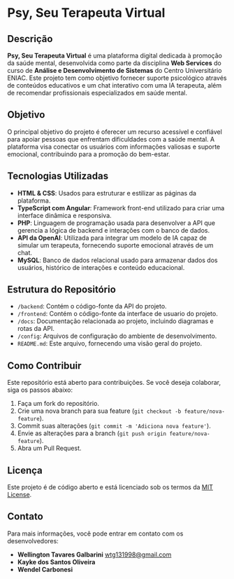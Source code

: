 # Psy, Seu Terapeuta Virtual

## Descrição

**Psy, Seu Terapeuta Virtual** é uma plataforma digital dedicada à promoção da saúde mental, desenvolvida como parte da disciplina **Web Services** do curso de **Análise e Desenvolvimento de Sistemas** do Centro Universitário ENIAC. Este projeto tem como objetivo fornecer suporte psicológico através de conteúdos educativos e um chat interativo com uma IA terapeuta, além de recomendar profissionais especializados em saúde mental.

## Objetivo

O principal objetivo do projeto é oferecer um recurso acessível e confiável para apoiar pessoas que enfrentam dificuldades com a saúde mental. A plataforma visa conectar os usuários com informações valiosas e suporte emocional, contribuindo para a promoção do bem-estar.

## Tecnologias Utilizadas

- **HTML & CSS**: Usados para estruturar e estilizar as páginas da plataforma.
- **TypeScript com Angular**: Framework front-end utilizado para criar uma interface dinâmica e responsiva.
- **PHP**: Linguagem de programação usada para desenvolver a API que gerencia a lógica de backend e interações com o banco de dados.
- **API da OpenAI**: Utilizada para integrar um modelo de IA capaz de simular um terapeuta, fornecendo suporte emocional através de um chat.
- **MySQL**: Banco de dados relacional usado para armazenar dados dos usuários, histórico de interações e conteúdo educacional.

## Estrutura do Repositório

- `/backend`: Contém o código-fonte da API do projeto.
- `/frontend`: Contém o código-fonte da interface de usuario do projeto.
- `/docs`: Documentação relacionada ao projeto, incluindo diagramas e rotas da API.
- `/config`: Arquivos de configuração do ambiente de desenvolvimento.
- `README.md`: Este arquivo, fornecendo uma visão geral do projeto.

## Como Contribuir

Este repositório está aberto para contribuições. Se você deseja colaborar, siga os passos abaixo:

1. Faça um fork do repositório.
2. Crie uma nova branch para sua feature (`git checkout -b feature/nova-feature`).
3. Commit suas alterações (`git commit -m 'Adiciona nova feature'`).
4. Envie as alterações para a branch (`git push origin feature/nova-feature`).
5. Abra um Pull Request.

## Licença

Este projeto é de código aberto e está licenciado sob os termos da [MIT License](LICENSE).

## Contato

Para mais informações, você pode entrar em contato com os desenvolvedores:

- **Wellington Tavares Galbarini** [wtg131998@gmail.com](mailto:wtg131998@gmail.com)
- **Kayke dos Santos Oliveira**
- **Wendel Carbonesi**


